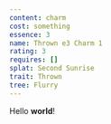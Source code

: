 ```yaml
---
content: charm
cost: something
essence: 3
name: Thrown e3 Charm 1
rating: 3
requires: []
splat: Second Sunrise
trait: Thrown
tree: Flurry
---
```


Hello **world**!
